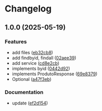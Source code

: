 # Changelog

## 1.0.0 (2025-05-19)


### Features

* add files ([eb32cb8](https://github.com/acnaweb/study-apiw/commit/eb32cb80ac34f024a858f62b2256f504c6c8cab2))
* add findbyid, findall ([02aee39](https://github.com/acnaweb/study-apiw/commit/02aee393628d7d0b47339d8e84112761d8b998ee))
* add service ([cd8e2cb](https://github.com/acnaweb/study-apiw/commit/cd8e2cbb67c4ba546dda05bfc8f1fceb2753d3fb))
* implements byid ([0442d92](https://github.com/acnaweb/study-apiw/commit/0442d92cd6612be757d044a243048e75d0f1296d))
* implements ProdutoResponse ([69e8379](https://github.com/acnaweb/study-apiw/commit/69e83794906502c65bfa74e2daa01113e8cec903))
* Optional ([a47f3eb](https://github.com/acnaweb/study-apiw/commit/a47f3eb3d4bdaaf105a8e4320a45cf1f0a1c3603))


### Documentation

* update ([ef2d154](https://github.com/acnaweb/study-apiw/commit/ef2d15424ba03a2c79ac0de2be464b3d1fdc4ec5))
